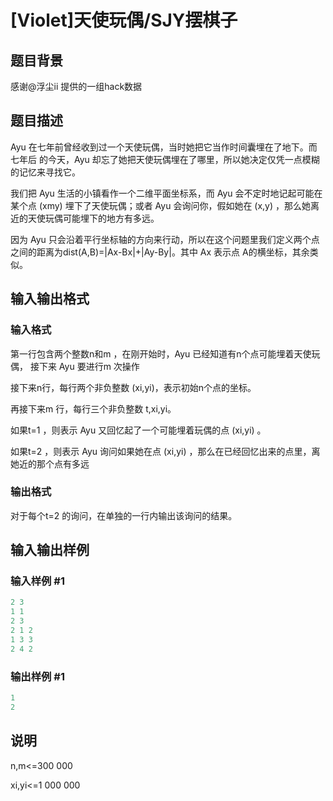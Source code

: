 # [Violet]天使玩偶/SJY摆棋子

## 题目背景

感谢@浮尘ii 提供的一组hack数据

## 题目描述

Ayu 在七年前曾经收到过一个天使玩偶，当时她把它当作时间囊埋在了地下。而七年后 的今天，Ayu 却忘了她把天使玩偶埋在了哪里，所以她决定仅凭一点模糊的记忆来寻找它。

我们把 Ayu 生活的小镇看作一个二维平面坐标系，而 Ayu 会不定时地记起可能在某个点 (xmy) 埋下了天使玩偶；或者 Ayu 会询问你，假如她在 (x,y) ，那么她离近的天使玩偶可能埋下的地方有多远。

因为 Ayu 只会沿着平行坐标轴的方向来行动，所以在这个问题里我们定义两个点之间的距离为dist(A,B)=|Ax-Bx|+|Ay-By|。其中 Ax 表示点 A的横坐标，其余类似。

## 输入输出格式

### 输入格式

第一行包含两个整数n和m ，在刚开始时，Ayu 已经知道有n个点可能埋着天使玩偶， 接下来 Ayu 要进行m 次操作

接下来n行，每行两个非负整数 (xi,yi)，表示初始n个点的坐标。

再接下来m 行，每行三个非负整数 t,xi,yi。

如果t=1 ，则表示 Ayu 又回忆起了一个可能埋着玩偶的点 (xi,yi) 。

如果t=2 ，则表示 Ayu 询问如果她在点 (xi,yi) ，那么在已经回忆出来的点里，离她近的那个点有多远

### 输出格式

对于每个t=2 的询问，在单独的一行内输出该询问的结果。

## 输入输出样例

### 输入样例 #1

```cpp
2 3 
1 1 
2 3 
2 1 2 
1 3 3 
2 4 2
```


### 输出样例 #1

```cpp
1 
2
```


## 说明

n,m<=300 000

xi,yi<=1 000 000

